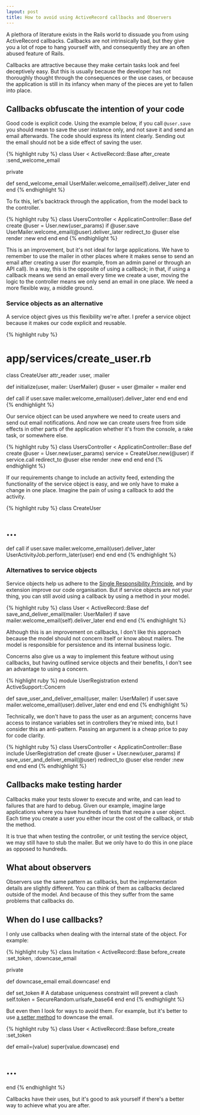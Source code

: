 ```yaml
---
layout: post
title: How to avoid using ActiveRecord callbacks and Observers
---
```


A plethora of literature exists in the Rails world to dissuade you from using ActiveRecord callbacks. Callbacks are not intrinsically bad, but they give you a lot of rope to hang yourself with, and consequently they are an often abused feature of Rails.

Callbacks are attractive because they make certain tasks look and feel deceptively easy. But this is usually because the developer has not thoroughly thought through the consequences or the use cases, or because the application is still in its infancy when many of the pieces are yet to fallen into place.

## Callbacks obfuscate the intention of your code

Good code is explicit code. Using the example below, if you call `@user.save` you should mean to save the user instance only, and not save it and send an email afterwards. The code should express its intent clearly. Sending out the email should not be a side effect of saving the user.

{% highlight ruby %}
class User < ActiveRecord::Base
  after_create :send_welcome_email

private

  def send_welcome_email
    UserMailer.welcome_email(self).deliver_later
  end
end
{% endhighlight %}

To fix this, let's backtrack through the application, from the model back to the controller.

{% highlight ruby %}
class UsersController < ApplicatinController::Base
  def create
    @user = User.new(user_params)
    if @user.save
      UserMailer.welcome_email(@user).deliver_later
      redirect_to @user
    else
      render :new
    end
  end
end
{% endhighlight %}

This is an improvement, but it's not ideal for large applications. We have to remember to use the mailer in other places where it makes sense to send an email after creating a user (for example, from an admin panel or through an API call). In a way, this is the opposite of using a callback; in that, if using a callback means we send an email every time we create a user, moving the logic to the controller means we only send an email in one place. We need a more flexible way, a middle ground.

### Service objects as an alternative

A service object gives us this flexibility we're after. I prefer a service object because it makes our code explicit and reusable.

{% highlight ruby %}
# app/services/create_user.rb
class CreateUser
  attr_reader :user, :mailer

  def initialize(user, mailer: UserMailer)
    @user = user
    @mailer = mailer
  end

  def call
    if user.save
      mailer.welcome_email(user).deliver_later
    end
  end
end
{% endhighlight %}

Our service object can be used anywhere we need to create users and send out email notifications. And now we can create users free from side effects in other parts of the application whether it's from the console, a rake task, or somewhere else.

{% highlight ruby %}
class UsersController < ApplicatinController::Base
  def create
    @user = User.new(user_params)
    service = CreateUser.new(@user)
    if service.call
      redirect_to @user
    else
      render :new
    end
  end
end
{% endhighlight %}

If our requirements change to include an activity feed, extending the functionality of the service object is easy, and we only have to make a change in one place. Imagine the pain of using a callback to add the activity.

{% highlight ruby %}
class CreateUser
  # ...
  def call
    if user.save
      mailer.welcome_email(user).deliver_later
      UserActivityJob.perform_later(user)
    end
  end
end
{% endhighlight %}

### Alternatives to service objects

Service objects help us adhere to the [Single Responsibility Principle][1], and by extension improve our code organisation. But if service objects are not your thing, you can still avoid using a callback by using a method in your model.

{% highlight ruby %}
class User < ActiveRecord::Base
  def save_and_deliver_email(mailer: UserMailer)
    if save
      mailer.welcome_email(self).deliver_later
    end
  end
end
{% endhighlight %}

Although this is an improvement on callbacks, I don't like this approach because the model should not concern itself or know about mailers. The model is responsible for persistence and its internal business logic.

Concerns also give us a way to implement this feature without using callbacks, but having outlined service objects and their benefits, I don't see an advantage to using a concern.

{% highlight ruby %}
module UserRegistration
  extend ActiveSupport::Concern

  def save_user_and_deliver_email(user, mailer: UserMailer)
    if user.save
      mailer.welcome_email(user).deliver_later
    end
  end
end
{% endhighlight %}

Technically, we don't have to pass the user as an argument; concerns have access to instance variables set in controllers they're mixed into, but I consider this an anti-pattern. Passing an argument is a cheap price to pay for code clarity.

{% highlight ruby %}
class UsersController < ApplicatinController::Base
  include UserRegistration
  def create
    @user = User.new(user_params)
    if save_user_and_deliver_email(@user)
      redirect_to @user
    else
      render :new
    end
  end
end
{% endhighlight %}

## Callbacks make testing harder

Callbacks make your tests slower to execute and write, and can lead to failures that are hard to debug. Given our example, imagine large applications where you have hundreds of tests that require a user object. Each time you create a user you either incur the cost of the callback, or stub the method.

It is true that when testing the controller, or unit testing the service object, we may still have to stub the mailer. But we only have to do this in one place as opposed to hundreds.

## What about observers

Observers use the same pattern as callbacks, but the implementation details are slightly different. You can think of them as callbacks declared outside of the model. And because of this they suffer from the same problems that callbacks do.

## When do I use callbacks?

I only use callbacks when dealing with the internal state of the object. For example:

{% highlight ruby %}
class Invitation < ActiveRecord::Base
  before_create :set_token, :downcase_email

private

  def downcase_email
    email.downcase!
  end

  def set_token
    # A database uniqueness constraint will prevent a clash
    self.token = SecureRandom.urlsafe_base64
  end
 end
{% endhighlight %}

But even then I look for ways to avoid them. For example, but it's better to use [a setter method][2] to downcase the email.

{% highlight ruby %}
class User < ActiveRecord::Base
  before_create :set_token

  def email=(value)
    super(value.downcase)
  end

  # ...
end
{% endhighlight %}

Callbacks have their uses, but it's good to ask yourself if there's a better way to achieve what you are after.


[1]: https://en.wikipedia.org/wiki/Single_responsibility_principle
[2]: https://github.com/rails/rails/pull/19787/files
